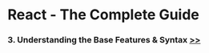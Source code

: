 # React - The Complete Guide

### 3. Understanding the Base Features & Syntax [>>](./03_BaseFeatures_Syntax)